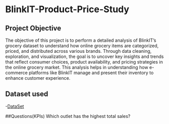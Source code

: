# BlinkIT-Product-Price-Study

## Project Objective
The objective of this project is to perform a detailed analysis of BlinkIT’s grocery dataset to understand how online grocery items are categorized, priced, and distributed across various brands. Through data cleaning, exploration, and visualization, the goal is to uncover key insights and trends that reflect consumer choices, product availability, and pricing strategies in the online grocery market. This analysis helps in understanding how e-commerce platforms like BlinkIT manage and present their inventory to enhance customer experience.

## Dataset used
-<a href=https://github.com/JayaKrishna1008/BlinkIT-Product-Price-Study/blob/main/Raw%20Data.xlsx>DataSet</a>

##Questions(KPIs)
Which outlet has the highest total sales?

